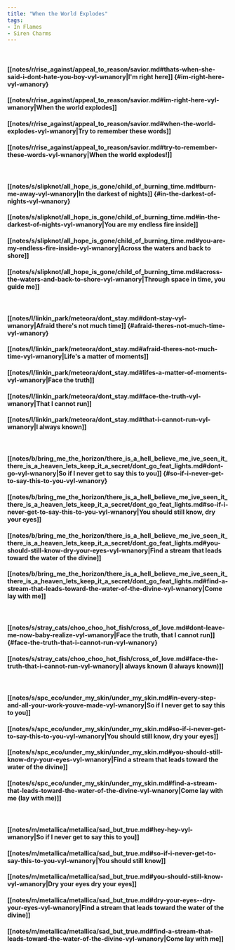 ```yaml
---
title: "When the World Explodes"
tags:
- In Flames
- Siren Charms
---
```

&nbsp;
#### [[notes/r/rise_against/appeal_to_reason/savior.md#thats-when-she-said-i-dont-hate-you-boy-vyl-wnanory|I'm right here]] {#im-right-here-vyl-wnanory}
#### [[notes/r/rise_against/appeal_to_reason/savior.md#im-right-here-vyl-wnanory|When the world explodes]]
#### [[notes/r/rise_against/appeal_to_reason/savior.md#when-the-world-explodes-vyl-wnanory|Try to remember these words]]
#### [[notes/r/rise_against/appeal_to_reason/savior.md#try-to-remember-these-words-vyl-wnanory|When the world explodes!]]
&nbsp;
#### [[notes/s/slipknot/all_hope_is_gone/child_of_burning_time.md#burn-me-away-vyl-wnanory|In the darkest of nights]] {#in-the-darkest-of-nights-vyl-wnanory}
#### [[notes/s/slipknot/all_hope_is_gone/child_of_burning_time.md#in-the-darkest-of-nights-vyl-wnanory|You are my endless fire inside]]
#### [[notes/s/slipknot/all_hope_is_gone/child_of_burning_time.md#you-are-my-endless-fire-inside-vyl-wnanory|Across the waters and back to shore]]
#### [[notes/s/slipknot/all_hope_is_gone/child_of_burning_time.md#across-the-waters-and-back-to-shore-vyl-wnanory|Through space in time, you guide me]]
&nbsp;
#### [[notes/l/linkin_park/meteora/dont_stay.md#dont-stay-vyl-wnanory|Afraid there's not much time]] {#afraid-theres-not-much-time-vyl-wnanory}
#### [[notes/l/linkin_park/meteora/dont_stay.md#afraid-theres-not-much-time-vyl-wnanory|Life's a matter of moments]]
#### [[notes/l/linkin_park/meteora/dont_stay.md#lifes-a-matter-of-moments-vyl-wnanory|Face the truth]]
#### [[notes/l/linkin_park/meteora/dont_stay.md#face-the-truth-vyl-wnanory|That I cannot run]]
#### [[notes/l/linkin_park/meteora/dont_stay.md#that-i-cannot-run-vyl-wnanory|I always known]]
&nbsp;
#### [[notes/b/bring_me_the_horizon/there_is_a_hell_believe_me_ive_seen_it_there_is_a_heaven_lets_keep_it_a_secret/dont_go_feat_lights.md#dont-go-vyl-wnanory|So if I never get to say this to you]] {#so-if-i-never-get-to-say-this-to-you-vyl-wnanory}
#### [[notes/b/bring_me_the_horizon/there_is_a_hell_believe_me_ive_seen_it_there_is_a_heaven_lets_keep_it_a_secret/dont_go_feat_lights.md#so-if-i-never-get-to-say-this-to-you-vyl-wnanory|You should still know, dry your eyes]]
#### [[notes/b/bring_me_the_horizon/there_is_a_hell_believe_me_ive_seen_it_there_is_a_heaven_lets_keep_it_a_secret/dont_go_feat_lights.md#you-should-still-know-dry-your-eyes-vyl-wnanory|Find a stream that leads toward the water of the divine]]
#### [[notes/b/bring_me_the_horizon/there_is_a_hell_believe_me_ive_seen_it_there_is_a_heaven_lets_keep_it_a_secret/dont_go_feat_lights.md#find-a-stream-that-leads-toward-the-water-of-the-divine-vyl-wnanory|Come lay with me]]
&nbsp;
#### [[notes/s/stray_cats/choo_choo_hot_fish/cross_of_love.md#dont-leave-me-now-baby-realize-vyl-wnanory|Face the truth, that I cannot run]] {#face-the-truth-that-i-cannot-run-vyl-wnanory}
#### [[notes/s/stray_cats/choo_choo_hot_fish/cross_of_love.md#face-the-truth-that-i-cannot-run-vyl-wnanory|I always known (I always known)]]
&nbsp;
#### [[notes/s/spc_eco/under_my_skin/under_my_skin.md#in-every-step-and-all-your-work-youve-made-vyl-wnanory|So if I never get to say this to you]]
#### [[notes/s/spc_eco/under_my_skin/under_my_skin.md#so-if-i-never-get-to-say-this-to-you-vyl-wnanory|You should still know, dry your eyes]]
#### [[notes/s/spc_eco/under_my_skin/under_my_skin.md#you-should-still-know-dry-your-eyes-vyl-wnanory|Find a stream that leads toward the water of the divine]]
#### [[notes/s/spc_eco/under_my_skin/under_my_skin.md#find-a-stream-that-leads-toward-the-water-of-the-divine-vyl-wnanory|Come lay with me (lay with me)]]
&nbsp;
#### [[notes/m/metallica/metallica/sad_but_true.md#hey-hey-vyl-wnanory|So if I never get to say this to you]]
#### [[notes/m/metallica/metallica/sad_but_true.md#so-if-i-never-get-to-say-this-to-you-vyl-wnanory|You should still know]]
#### [[notes/m/metallica/metallica/sad_but_true.md#you-should-still-know-vyl-wnanory|Dry your eyes  dry your eyes]]
#### [[notes/m/metallica/metallica/sad_but_true.md#dry-your-eyes--dry-your-eyes-vyl-wnanory|Find a stream that leads toward the water of the divine]]
#### [[notes/m/metallica/metallica/sad_but_true.md#find-a-stream-that-leads-toward-the-water-of-the-divine-vyl-wnanory|Come lay with me]]
